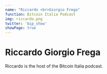 ```yaml
---
name: "Riccardo <br>Giorgio Frega"
function: Bitcoin Italia Podcast
img: riccardo.png
twitter: 'bip_show'
showPage: true
---
```


# Riccardo Giorgio Frega
 
Riccardo is the host of the Bitcoin Italia podcast.



